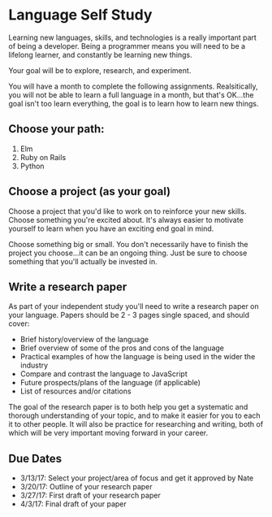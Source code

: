# Language Self Study

Learning new languages, skills, and technologies is a really important part of being a developer. Being a programmer means you will need to be a lifelong learner, and constantly be learning new things. 

Your goal will be to explore, research, and experiment.

You will have a month to complete the following assignments. Realsitically, you will not be able to learn a full language in a month, but that's OK...the goal isn't too learn everything, the goal is to learn how to learn new things.

## Choose your path:
  1. Elm
  2. Ruby on Rails 
  3. Python 
  
## Choose a project (as your goal) 
Choose a project that you'd like to work on to reinforce your new skills. Choose something you're excited about. It's always easier to motivate yourself to learn when you have an exciting end goal in mind. 

Choose something big or small. You don't necessarily have to finish the project you choose...it can be an ongoing thing. Just be sure to choose something that you'll actually be invested in.
 
## Write a research paper
As part of your independent study you'll need to write a research paper on your language. Papers should be 2 - 3 pages single spaced, and should cover:

- Brief history/overview of the language 
- Brief overview of some of the pros and cons of the language 
- Practical examples of how the language is being used in the wider the industry 
- Compare and contrast the language to JavaScript 
- Future prospects/plans of the language (if applicable) 
- List of resources and/or citations

The goal of the research paper is to both help you get a systematic and thorough understanding of your topic, and to make it easier for you to each it to other people. It will also be practice for researching and writing, both of which will be very important moving forward in your career. 

## Due Dates
- 3/13/17: Select your project/area of focus and get it approved by Nate
- 3/20/17: Outline of your research paper
- 3/27/17: First draft of your research paper
- 4/3/17: Final draft of your paper 



 

  
 
